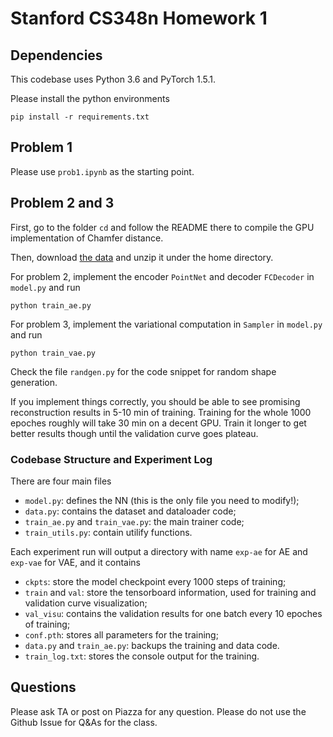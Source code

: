 # Stanford CS348n Homework 1

## Dependencies

This codebase uses Python 3.6 and PyTorch 1.5.1.

Please install the python environments

    pip install -r requirements.txt


## Problem 1

Please use `prob1.ipynb` as the starting point.


## Problem 2 and 3

First, go to the folder `cd` and follow the README there to compile the GPU implementation of Chamfer distance.

Then, download [the data](http://download.cs.stanford.edu/orion/cs348n/chair_dataset.zip) and unzip it under the home directory.

For problem 2, implement the encoder `PointNet` and decoder `FCDecoder` in `model.py` and run

    python train_ae.py

For problem 3, implement the variational computation in `Sampler` in `model.py` and run

    python train_vae.py

Check the file `randgen.py` for the code snippet for random shape generation.

If you implement things correctly, you should be able to see promising reconstruction results in 5-10 min of training. 
Training for the whole 1000 epoches roughly will take 30 min on a decent GPU.
Train it longer to get better results though until the validation curve goes plateau.

### Codebase Structure and Experiment Log

There are four main files

  * `model.py`: defines the NN (this is the only file you need to modify!);
  * `data.py`: contains the dataset and dataloader code;
  * `train_ae.py` and `train_vae.py`: the main trainer code;
  * `train_utils.py`: contain utilify functions.

Each experiment run will output a directory with name `exp-ae` for AE and `exp-vae` for VAE, and it contains

  * `ckpts`: store the model checkpoint every 1000 steps of training;
  * `train` and `val`: store the tensorboard information, used for training and validation curve visualization;
  * `val_visu`: contains the validation results for one batch every 10 epoches of training;
  * `conf.pth`: stores all parameters for the training;
  * `data.py` and `train_ae.py`: backups the training and data code.
  * `train_log.txt`: stores the console output for the training.

## Questions

Please ask TA or post on Piazza for any question.
Please do not use the Github Issue for Q&As for the class.

